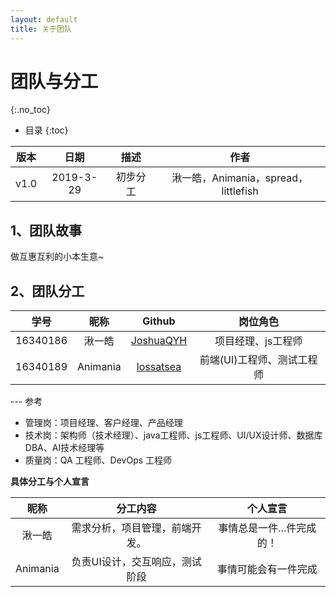 ```yaml
---
layout: default
title: 关于团队
---
```


# 团队与分工
{:.no_toc}

* 目录
{:toc}

| 版本 |   日期    | 描述 |  作者   |
| :--: | :-------: | :--: | :-----: |
| v1.0 | 2019-3-29 | 初步分工 |湫一皓，Animania，spread，littlefish |

## 1、团队故事

做互惠互利的小本生意~

## 2、团队分工

|学号|昵称|Github|岗位角色|
|:--:|:--:|:--:|:--:|
|16340186|湫一皓|[JoshuaQYH](https://github.com/JoshuaQYH)|项目经理、js工程师|
|16340189|Animania|[lossatsea](https://github.com/lossatsea)|前端(UI)工程师、测试工程师|


--- 参考
* 管理岗：项目经理、客户经理、产品经理
* 技术岗：架构师（技术经理）、java工程师、js工程师、UI/UX设计师、数据库DBA、AI技术经理等
* 质量岗：QA 工程师、DevOps 工程师


**具体分工与个人宣言**

|昵称|分工内容|个人宣言|
|:--:|:--:|:--:|
|湫一皓|需求分析，项目管理，前端开发。|事情总是一件...件完成的！|
|Animania|负责UI设计，交互响应，测试阶段|事情可能会有一件完成|

